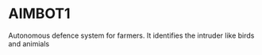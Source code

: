 # AIMBOT1
Autonomous defence system for farmers. It identifies the intruder like birds and animials
